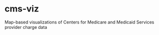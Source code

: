 cms-viz
=======

Map-based visualizations of Centers for Medicare and Medicaid Services provider charge data

